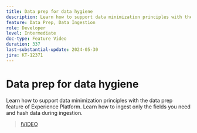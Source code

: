 ```yaml
---
title: Data prep for data hygiene
description: Learn how to support data minimization principles with the data prep feature of Experience Platform. Learn how to ingest only the fields you need and hash data during ingestion.
feature: Data Prep, Data Ingestion
role: Developer
level: Intermediate
doc-type: Feature Video
duration: 337
last-substantial-update: 2024-05-30
jira: KT-12371
---
```


# Data prep for data hygiene

Learn how to support data minimization principles with the data prep feature of Experience Platform. Learn how to ingest only the fields you need and hash data during ingestion.

>[!VIDEO](https://video.tv.adobe.com/v/3429485/?learn=on)
